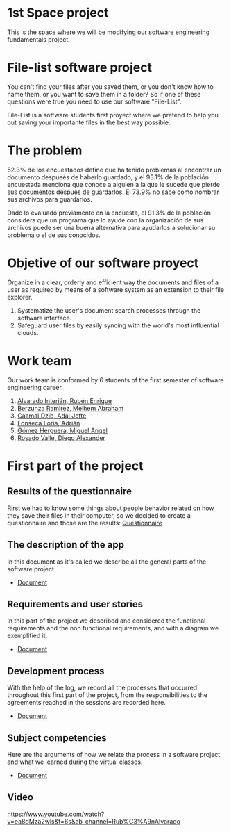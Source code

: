 # 1st Space project
This is the space where we will be modifying our software engineering fundamentals project.

# File-list software project
You can't find your files after you saved them, or you don't know how to name them, or you want to save them in a folder? So if one of these questions were true you need to use our software "File-List".

File-List is a software students first proyect where we pretend to help you out saving your importante files in the best way possible.

# The problem
52.3% de los encuestados define que ha tenido problemas al encontrar un documento despueés de haberlo guardado, y el 93.1% de la población encuestada menciona que conoce a alguien a la que le sucede que pierde sus documentos después de guardarlos. El 73.9% no sabe como nombrar sus archivos para guardarlos.

Dado lo evaluado previamente en la encuesta, el 91.3% de la población considera que un programa que lo ayude con la organización de sus archivos puede ser una buena alternativa para ayudarlos a solucionar su problema o el de sus conocidos.

# Objetive of our software proyect
Organize in a clear, orderly and efficient way the documents and files of a user as required by means of a software system as an extension to their file explorer.
1. Systematize the user's document search processes through the software interface. 
2. Safeguard user files by easily syncing with the world's most influential clouds. 

# Work team
Our work team is conformed by 6 students of the first semester of software engineering career.
1. [Alvarado Interián, Rubén Enrique]( https://github.com/kirake-a)
2. [Berzunza Ramirez, Melhem Abraham](https://github.com/MelhemBerzunza)
3. [Caamal Dzib, Adal Jefte](https://github.com/AdalCaamal)
4. [Fonseca Loría, Adrián](https://github.com/adrianfonsecal)
5. [Gómez Herguera, Miguel Ángel](https://github.com/MiguelHerguera)
6. [Rosado Valle, Diego Alexander](https://github.com/rosadod299)


# First part of the project
## Results of the questionnaire 
Rirst we had to know some things about people behavior related on how they save their files in their computer, so we decided to create a questionnaire and those are the results:
[Questionnaire](https://github.com/adrianfonsecal/proyecto-fis/blob/Entrega1/RESPUESTAS%20DEL%20CUESTONARIO.pdf)

## The description of the app
In this document as it's called we describe all the general parts of the software project. 
* [Document](https://github.com/adrianfonsecal/proyecto-fis/blob/Entrega1/Fila1.md)

## Requirements and user stories 
In this part of the project we described and considered the functional requirements and the non functional requirements, and with a diagram we exemplified it.
* [Document](https://github.com/adrianfonsecal/proyecto-fis/blob/Entrega1/Fila2.md)

## Development process
With the help of the log, we record all the processes that occurred throughout this first part of the project, from the responsibilities to the agreements reached in the sessions are recorded here. 
* [Document](https://github.com/adrianfonsecal/proyecto-fis/blob/Entrega1/Fila3.md)

## Subject competencies
Here are the arguments of how we relate the process in a software project and what we learned during the virtual classes.
* [Document](https://github.com/adrianfonsecal/proyecto-fis/blob/Entrega1/Fila5.md)
## Video
https://www.youtube.com/watch?v=ea8dMza2wls&t=6s&ab_channel=Rub%C3%A9nAlvarado

